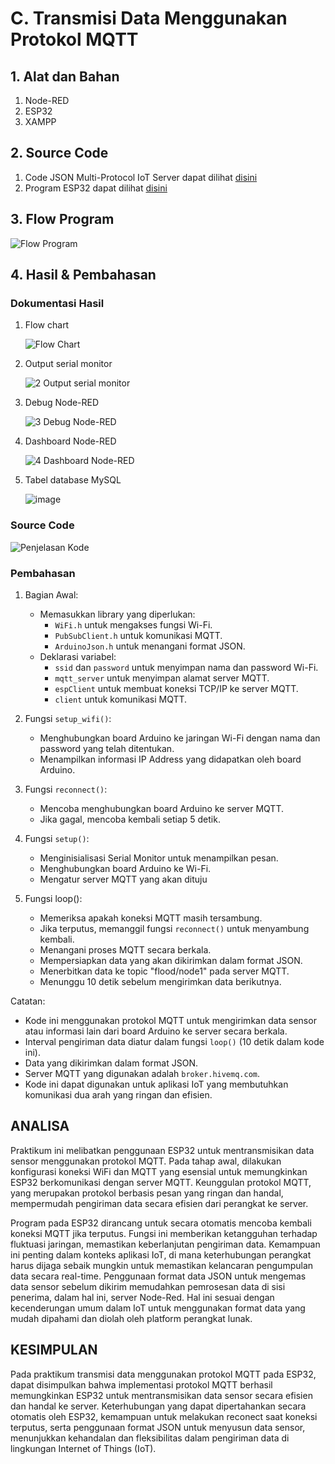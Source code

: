 # C. Transmisi Data Menggunakan Protokol MQTT

## 1. Alat dan Bahan
1. Node-RED
2. ESP32
3. XAMPP

## 2. Source Code

1. Code JSON Multi-Protocol IoT Server dapat dilihat <a href="https://github.com/ArthZ01/System-Embedded/blob/56e9a384948c7094115b371713c101f8607528e6/Jobsheet%204/B.%20Transmisi%20Data%20Menggunakan%20Protokol%20HTTP/flow%20program%20Multi-Protocol%20IoT.json">disini</a>
2. Program ESP32 dapat dilihat <a href="https://github.com/ArthZ01/System-Embedded/blob/56e9a384948c7094115b371713c101f8607528e6/Jobsheet%204/C.%20Transmisi%20Data%20Menggunakan%20Protokol%20MQTT/program%20transmisi%20mqtt/program%20transmisi%20mqtt.ino">disini</a>


## 3. Flow Program

![Flow Program](https://github.com/ArthZ01/System-Embedded/assets/91934953/c94b9604-a98c-4036-9df2-14c0a48a964d)

## 4. Hasil & Pembahasan
### Dokumentasi Hasil

1. Flow chart 

     ![Flow Chart](https://github.com/deaprasasti/Jobsheet-Embedded/assets/153251202/55edcd93-8177-4264-aac3-d0c9f70be90b)

   
3. Output serial monitor
   
     ![2  Output serial monitor](https://github.com/deaprasasti/Jobsheet-Embedded/assets/153251202/552c4de7-fa1f-4ee6-a0a0-4be3565ce34a)


4. Debug Node-RED
   
    ![3  Debug Node-RED](https://github.com/deaprasasti/Jobsheet-Embedded/assets/153251202/8040e549-a7fb-4376-b0be-dd9678a34e46)

   
5. Dashboard Node-RED

   ![4  Dashboard Node-RED](https://github.com/deaprasasti/Jobsheet-Embedded/assets/153251202/1d017b4b-5c66-40fd-9fb0-fb8be8f1991d)

   
6. Tabel database MySQL
   
   ![image](https://github.com/ArthZ01/System-Embedded/assets/91934953/b6e71433-c1e9-4338-8658-50a975f8fb39)


### Source Code
![Penjelasan Kode](https://github.com/ArthZ01/System-Embedded/assets/91934953/bce2d89a-1422-4f42-99e6-76cb8ad0fb6d)

### Pembahasan
1. Bagian Awal:
   * Memasukkan library yang diperlukan:
     * `WiFi.h` untuk mengakses fungsi Wi-Fi.
     * `PubSubClient.h` untuk komunikasi MQTT.
     * `ArduinoJson.h` untuk menangani format JSON.
   * Deklarasi variabel:
     * `ssid` dan `password` untuk menyimpan nama dan password Wi-Fi.
     * `mqtt_server` untuk menyimpan alamat server MQTT.
     * `espClient` untuk membuat koneksi TCP/IP ke server MQTT.
     * `client` untuk komunikasi MQTT.

2. Fungsi `setup_wifi()`:
   * Menghubungkan board Arduino ke jaringan Wi-Fi dengan nama dan password yang telah ditentukan.
   * Menampilkan informasi IP Address yang didapatkan oleh board Arduino.
     
3. Fungsi `reconnect()`:
   * Mencoba menghubungkan board Arduino ke server MQTT.
   * Jika gagal, mencoba kembali setiap 5 detik.

4. Fungsi `setup()`:
   * Menginisialisasi Serial Monitor untuk menampilkan pesan.
   * Menghubungkan board Arduino ke Wi-Fi.
   * Mengatur server MQTT yang akan dituju

5. Fungsi loop():
   * Memeriksa apakah koneksi MQTT masih tersambung.
   * Jika terputus, memanggil fungsi `reconnect()` untuk menyambung kembali.
   * Menangani proses MQTT secara berkala.
   * Mempersiapkan data yang akan dikirimkan dalam format JSON.
   * Menerbitkan data ke topic "flood/node1" pada server MQTT.
   * Menunggu 10 detik sebelum mengirimkan data berikutnya.

Catatan:
   * Kode ini menggunakan protokol MQTT untuk mengirimkan data sensor atau informasi lain dari board Arduino ke server secara berkala.
   * Interval pengiriman data diatur dalam fungsi `loop()` (10 detik dalam kode ini).
   * Data yang dikirimkan dalam format JSON.
   * Server MQTT yang digunakan adalah `broker.hivemq.com`.
   * Kode ini dapat digunakan untuk aplikasi IoT yang membutuhkan komunikasi dua arah yang ringan dan efisien.

## ANALISA

Praktikum ini melibatkan penggunaan ESP32 untuk mentransmisikan data sensor menggunakan protokol MQTT. Pada tahap awal, dilakukan konfigurasi koneksi WiFi dan MQTT yang esensial untuk memungkinkan ESP32 berkomunikasi dengan server MQTT. Keunggulan protokol MQTT, yang merupakan protokol berbasis pesan yang ringan dan handal, mempermudah pengiriman data secara efisien dari perangkat ke server.

Program pada ESP32 dirancang untuk secara otomatis mencoba kembali koneksi MQTT jika terputus. Fungsi ini memberikan ketangguhan terhadap fluktuasi jaringan, memastikan keberlanjutan pengiriman data. Kemampuan ini penting dalam konteks aplikasi IoT, di mana keterhubungan perangkat harus dijaga sebaik mungkin untuk memastikan kelancaran pengumpulan data secara real-time. Penggunaan format data JSON untuk mengemas data sensor sebelum dikirim memudahkan pemrosesan data di sisi penerima, dalam hal ini, server Node-Red. Hal ini sesuai dengan kecenderungan umum dalam IoT untuk menggunakan format data yang mudah dipahami dan diolah oleh platform perangkat lunak. 

## KESIMPULAN


Pada praktikum transmisi data menggunakan protokol MQTT pada ESP32, dapat disimpulkan bahwa implementasi protokol MQTT berhasil memungkinkan ESP32 untuk mentransmisikan data sensor secara efisien dan handal ke server. Keterhubungan yang dapat dipertahankan secara otomatis oleh ESP32, kemampuan untuk melakukan reconect saat koneksi terputus, serta penggunaan format JSON untuk menyusun data sensor, menunjukkan kehandalan dan fleksibilitas dalam pengiriman data di lingkungan Internet of Things (IoT).
